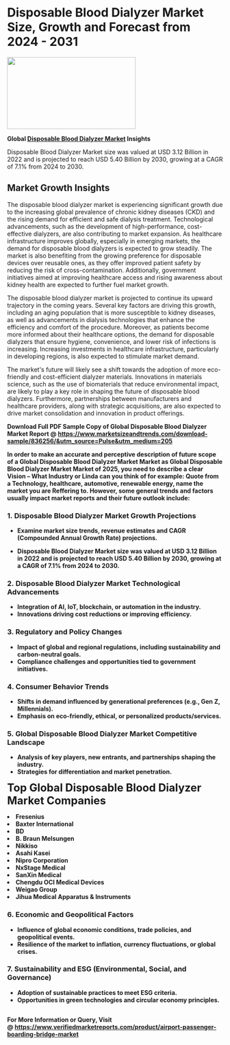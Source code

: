 <H1>Disposable Blood Dialyzer Market Size, Growth and Forecast from 2024 - 2031</H1><img class="aligncenter size-medium wp-image-584254" src="https://thirdeyenews.in/wp-content/uploads/2024/09/Global-Market-Research-300x168.jpeg" alt="" width="300" height="168" /><p><strong>Global&nbsp;<a href="https://www.marketsizeandtrends.com/download-sample/836256/&amp;utm_source=Pulse&amp;utm_medium=205">Disposable Blood Dialyzer Market</a> Insights</strong></p><p>Disposable Blood Dialyzer Market size was valued at USD 3.12 Billion in 2022 and is projected to reach USD 5.40 Billion by 2030, growing at a CAGR of 7.1% from 2024 to 2030.</p><p><h2>Market Growth Insights</h2> <p>The disposable blood dialyzer market is experiencing significant growth due to the increasing global prevalence of chronic kidney diseases (CKD) and the rising demand for efficient and safe dialysis treatment. Technological advancements, such as the development of high-performance, cost-effective dialyzers, are also contributing to market expansion. As healthcare infrastructure improves globally, especially in emerging markets, the demand for disposable blood dialyzers is expected to grow steadily. The market is also benefiting from the growing preference for disposable devices over reusable ones, as they offer improved patient safety by reducing the risk of cross-contamination. Additionally, government initiatives aimed at improving healthcare access and rising awareness about kidney health are expected to further fuel market growth.</p> <p><strong></strong></p> <p>The disposable blood dialyzer market is projected to continue its upward trajectory in the coming years. Several key factors are driving this growth, including an aging population that is more susceptible to kidney diseases, as well as advancements in dialysis technologies that enhance the efficiency and comfort of the procedure. Moreover, as patients become more informed about their healthcare options, the demand for disposable dialyzers that ensure hygiene, convenience, and lower risk of infections is increasing. Increasing investments in healthcare infrastructure, particularly in developing regions, is also expected to stimulate market demand.</p> <p>The market's future will likely see a shift towards the adoption of more eco-friendly and cost-efficient dialyzer materials. Innovations in materials science, such as the use of biomaterials that reduce environmental impact, are likely to play a key role in shaping the future of disposable blood dialyzers. Furthermore, partnerships between manufacturers and healthcare providers, along with strategic acquisitions, are also expected to drive market consolidation and innovation in product offerings.</p> <p><strong></p><p><span class=""><strong>Download Full PDF Sample Copy of Global Disposable Blood Dialyzer Market Report</strong> @ <a href="https://www.marketsizeandtrends.com/download-sample/836256/&amp;utm_source=Pulse&amp;utm_medium=205" target="_blank">https://www.marketsizeandtrends.com/download-sample/836256/&amp;utm_source=Pulse&amp;utm_medium=205</a></span></p><p>In order to make an accurate and perceptive description of future scope of a Global&nbsp;Disposable Blood Dialyzer Market Market as Global&nbsp;Disposable Blood Dialyzer Market Market of 2025, you need to describe a clear Vision &ndash; What Industry or Linda can you think of for example: Quote from a Technology, healthcare, automotive, renewable energy, name the market you are Reffering to. However, some general trends and factors usually impact market reports and their future outlook include:</p><h3>1.&nbsp;<strong>Disposable Blood Dialyzer Market Growth Projections</strong></h3><ul><li>Examine market size trends, revenue estimates and CAGR (Compounded Annual Growth Rate) projections.</li><li><p>Disposable Blood Dialyzer Market size was valued at USD 3.12 Billion in 2022 and is projected to reach USD 5.40 Billion by 2030, growing at a CAGR of 7.1% from 2024 to 2030.</p></li></ul><h3>2.&nbsp;<strong>Disposable Blood Dialyzer Market Technological Advancements</strong></h3><ul><li>Integration of AI, IoT, blockchain, or automation in the industry.</li><li>Innovations driving cost reductions or improving efficiency.</li></ul><h3>3.&nbsp;<strong>Regulatory and Policy Changes</strong></h3><ul><li>Impact of global and regional regulations, including sustainability and carbon-neutral goals.</li><li>Compliance challenges and opportunities tied to government initiatives.</li></ul><h3>4.&nbsp;<strong>Consumer Behavior Trends</strong></h3><ul><li>Shifts in demand influenced by generational preferences (e.g., Gen Z, Millennials).</li><li>Emphasis on eco-friendly, ethical, or personalized products/services.</li></ul><h3>5.&nbsp;<strong>Global Disposable Blood Dialyzer Market Competitive Landscape</strong></h3><ul><li>Analysis of key players, new entrants, and partnerships shaping the industry.</li><li>Strategies for differentiation and market penetration.</li></ul><p data-pm-slice="1 1 []"><span style="color: inherit; font-family: inherit; font-size: 25px;">Top Global Disposable Blood Dialyzer Market Companies</span></p><div class="" data-test-id=""><p><li>Fresenius</li><li> Baxter International</li><li> BD</li><li> B. Braun Melsungen</li><li> Nikkiso</li><li> Asahi Kasei</li><li> Nipro Corporation</li><li> NxStage Medical</li><li> SanXin Medical</li><li> Chengdu OCI Medical Devices</li><li> Weigao Group</li><li> Jihua Medical Apparatus & Instruments</li></p></div><h3>6.&nbsp;<strong>Economic and Geopolitical Factors</strong></h3><ul><li>Influence of global economic conditions, trade policies, and geopolitical events.</li><li>Resilience of the market to inflation, currency fluctuations, or global crises.</li></ul><h3>7.&nbsp;<strong>Sustainability and ESG (Environmental, Social, and Governance)</strong></h3><ul><li>Adoption of sustainable practices to meet ESG criteria.</li><li>Opportunities in green technologies and circular economy principles.</li></ul><h2><strong style="font-size: 14px;">For More Information or Query, Visit @&nbsp;</strong><a style="background-color: #ffffff; font-size: 14px;" href="https://www.marketsizeandtrends.com/report/disposable-blood-dialyzer-market/" target="_blank">https://www.verifiedmarketreports.com/product/airport-passenger-boarding-bridge-market</a></h2>
